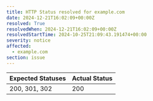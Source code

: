```yaml
---
title: HTTP Status resolved for example.com
date: 2024-12-21T16:02:09+00:00Z
resolved: True
resolvedWhen: 2024-12-21T16:02:09+00:00Z
resolvedStartTime: 2024-10-25T21:09:43.191474+00:00
severity: notice
affected:
  - example.com
section: issue
---
```


| Expected Statuses | Actual Status  |
|-------------------|----------------|
| 200, 301, 302 | 200 |
